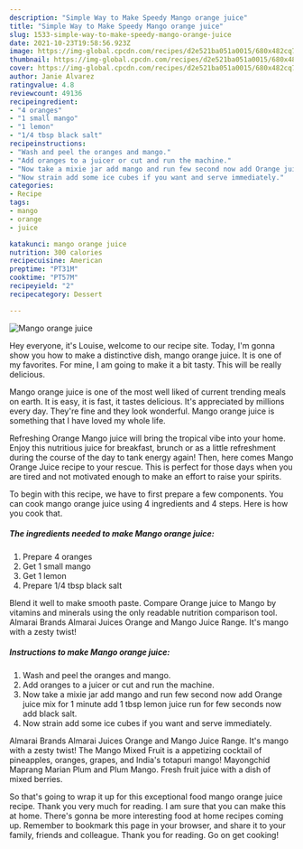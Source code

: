 ```yaml
---
description: "Simple Way to Make Speedy Mango orange juice"
title: "Simple Way to Make Speedy Mango orange juice"
slug: 1533-simple-way-to-make-speedy-mango-orange-juice
date: 2021-10-23T19:58:56.923Z
image: https://img-global.cpcdn.com/recipes/d2e521ba051a0015/680x482cq70/mango-orange-juice-recipe-main-photo.jpg
thumbnail: https://img-global.cpcdn.com/recipes/d2e521ba051a0015/680x482cq70/mango-orange-juice-recipe-main-photo.jpg
cover: https://img-global.cpcdn.com/recipes/d2e521ba051a0015/680x482cq70/mango-orange-juice-recipe-main-photo.jpg
author: Janie Alvarez
ratingvalue: 4.8
reviewcount: 49136
recipeingredient:
- "4 oranges"
- "1 small mango"
- "1 lemon"
- "1/4 tbsp black salt"
recipeinstructions:
- "Wash and peel the oranges and mango."
- "Add oranges to a juicer or cut and run the machine."
- "Now take a mixie jar add mango and run few second now add Orange juice mix for 1 minute add 1 tbsp lemon juice run for few seconds now add black salt."
- "Now strain add some ice cubes if you want and serve immediately."
categories:
- Recipe
tags:
- mango
- orange
- juice

katakunci: mango orange juice 
nutrition: 300 calories
recipecuisine: American
preptime: "PT31M"
cooktime: "PT57M"
recipeyield: "2"
recipecategory: Dessert

---
```



![Mango orange juice](https://img-global.cpcdn.com/recipes/d2e521ba051a0015/680x482cq70/mango-orange-juice-recipe-main-photo.jpg)

Hey everyone, it's Louise, welcome to our recipe site. Today, I'm gonna show you how to make a distinctive dish, mango orange juice. It is one of my favorites. For mine, I am going to make it a bit tasty. This will be really delicious.

Mango orange juice is one of the most well liked of current trending meals on earth. It is easy, it is fast, it tastes delicious. It's appreciated by millions every day. They're fine and they look wonderful. Mango orange juice is something that I have loved my whole life.

Refreshing Orange Mango juice will bring the tropical vibe into your home. Enjoy this nutritious juice for breakfast, brunch or as a little refreshment during the course of the day to tank energy again! Then, here comes Mango Orange Juice recipe to your rescue. This is perfect for those days when you are tired and not motivated enough to make an effort to raise your spirits.


To begin with this recipe, we have to first prepare a few components. You can cook mango orange juice using 4 ingredients and 4 steps. Here is how you cook that.

<!--inarticleads1-->

##### The ingredients needed to make Mango orange juice:

1. Prepare 4 oranges
1. Get 1 small mango
1. Get 1 lemon
1. Prepare 1/4 tbsp black salt


Blend it well to make smooth paste. Compare Orange juice to Mango by vitamins and minerals using the only readable nutrition comparison tool. Almarai Brands Almarai Juices Orange and Mango Juice Range. It&#39;s mango with a zesty twist! 

<!--inarticleads2-->

##### Instructions to make Mango orange juice:

1. Wash and peel the oranges and mango.
1. Add oranges to a juicer or cut and run the machine.
1. Now take a mixie jar add mango and run few second now add Orange juice mix for 1 minute add 1 tbsp lemon juice run for few seconds now add black salt.
1. Now strain add some ice cubes if you want and serve immediately.


Almarai Brands Almarai Juices Orange and Mango Juice Range. It&#39;s mango with a zesty twist! The Mango Mixed Fruit is a appetizing cocktail of pineapples, oranges, grapes, and India&#39;s totapuri mango! Mayongchid Maprang Marian Plum and Plum Mango. Fresh fruit juice with a dish of mixed berries. 

So that's going to wrap it up for this exceptional food mango orange juice recipe. Thank you very much for reading. I am sure that you can make this at home. There's gonna be more interesting food at home recipes coming up. Remember to bookmark this page in your browser, and share it to your family, friends and colleague. Thank you for reading. Go on get cooking!
